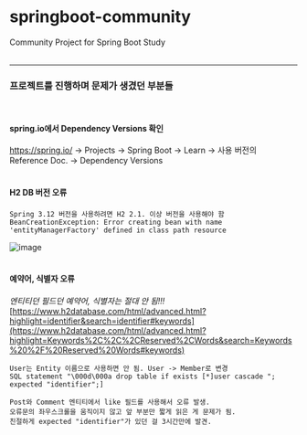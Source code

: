 # springboot-community
Community Project for Spring Boot Study
<br><br>

---

### 프로젝트를 진행하며 문제가 생겼던 부분들
<br>

#### spring.io에서 Dependency Versions 확인
https://spring.io/ -> Projects -> Spring Boot -> Learn -> 사용 버전의 Reference Doc. -> Dependency Versions
<br> <br>

#### H2 DB 버전 오류

    Spring 3.12 버전을 사용하려면 H2 2.1. 이상 버전을 사용해야 함
    BeanCreationException: Error creating bean with name 'entityManagerFactory' defined in class path resource
![image](https://github.com/JeongKiSeong/springboot-community/assets/80134129/b2eeaf71-8bc4-459c-bb10-5378bffdfa82)
<br> <br>

#### 예약어, 식별자 오류
*엔티티던 필드던 예약어, 식별자는 절대 안 됨!!!*   
[https://www.h2database.com/html/advanced.html?highlight=identifier&search=identifier#keywords](https://www.h2database.com/html/advanced.html?highlight=Keywords%2C%2C%2CReserved%2CWords&search=Keywords%20%2F%20Reserved%20Words#keywords)

    User는 Entity 이름으로 사용하면 안 됨. User -> Member로 변경
    SQL statement "\000d\000a drop table if exists [*]user cascade "; expected "identifier";]

    Post와 Comment 엔티티에서 like 필드를 사용해서 오류 발생. 
    오류문의 좌우스크롤을 움직이지 않고 앞 부분만 짧게 읽은 게 문제가 됨.
    친절하게 expected "identifier"가 있던 걸 3시간만에 발견.
